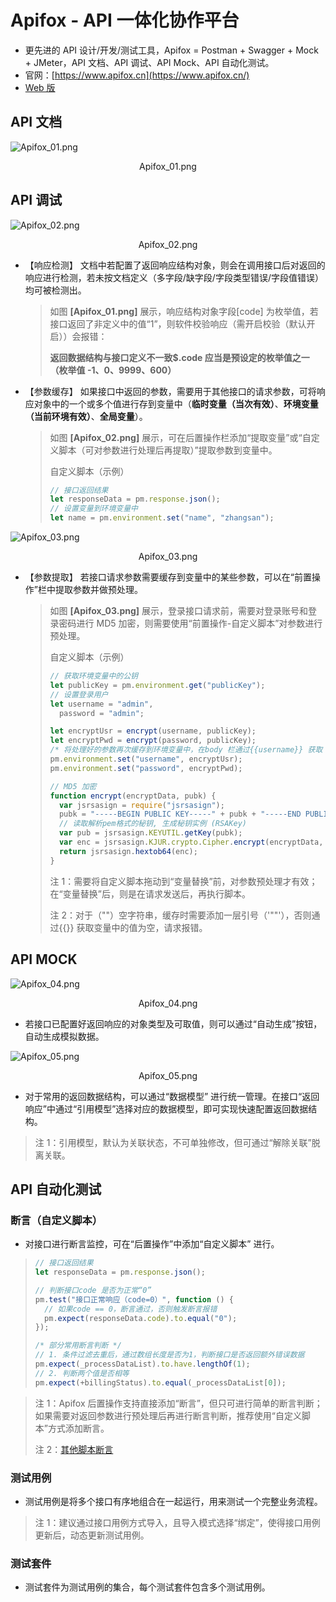 # Apifox - API 一体化协作平台

- 更先进的 API 设计/开发/测试工具，Apifox = Postman + Swagger + Mock + JMeter，API 文档、API 调试、API Mock、API 自动化测试。
- 官网：[https://www.apifox.cn](https://www.apifox.cn/)
- [Web 版](https://www.apifox.cn/web)

## API 文档

![Apifox_01.png](../../../.vuepress/assets/images/Apifox_01.png "Apifox")

<p style="text-align: center;">Apifox_01.png</p>

## API 调试

![Apifox_02.png](../../../.vuepress/assets/images/Apifox_02.png "Apifox")

<p style="text-align: center;">Apifox_02.png</p>

- 【响应检测】 文档中若配置了返回响应结构对象，则会在调用接口后对返回的响应进行检测，若未按文档定义（多字段/缺字段/字段类型错误/字段值错误）均可被检测出。

  > 如图 **[Apifox_01.png]** 展示，响应结构对象字段[code] 为枚举值，若接口返回了非定义中的值“1”，则软件校验响应（需开启校验（默认开启））会报错：
  >
  > **返回数据结构与接口定义不一致$.code 应当是预设定的枚举值之一（枚举值 -1、0、9999、600）**

- 【参数缓存】 如果接口中返回的参数，需要用于其他接口的请求参数，可将响应对象中的一个或多个值进行存到变量中（**临时变量（当次有效）**、**环境变量（当前环境有效）**、**全局变量**）。

  > 如图 **[Apifox_02.png]** 展示，可在后置操作栏添加“提取变量”或“自定义脚本（可对参数进行处理后再提取）”提取参数到变量中。
  >
  > 自定义脚本（示例）
  >
  > ```js
  > // 接口返回结果
  > let responseData = pm.response.json();
  > // 设置变量到环境变量中
  > let name = pm.environment.set("name", "zhangsan");
  > ```

![Apifox_03.png](../../../.vuepress/assets/images/Apifox_03.png "Apifox")

<p style="text-align: center;">Apifox_03.png</p>

- 【参数提取】 若接口请求参数需要缓存到变量中的某些参数，可以在“前置操作”栏中提取参数并做预处理。

  > 如图 **[Apifox_03.png]** 展示，登录接口请求前，需要对登录账号和登录密码进行 MD5 加密，则需要使用“前置操作-自定义脚本”对参数进行预处理。
  >
  > 自定义脚本（示例）
  >
  > ```js
  > // 获取环境变量中的公钥
  > let publicKey = pm.environment.get("publicKey");
  > // 设置登录用户
  > let username = "admin",
  >   password = "admin";
  >
  > let encryptUsr = encrypt(username, publicKey);
  > let encryptPwd = encrypt(password, publicKey);
  > /* 将处理好的参数再次缓存到环境变量中，在body 栏通过{{username}} 获取 */
  > pm.environment.set("username", encryptUsr);
  > pm.environment.set("password", encryptPwd);
  >
  > // MD5 加密
  > function encrypt(encryptData, pubk) {
  >   var jsrsasign = require("jsrsasign");
  >   pubk = "-----BEGIN PUBLIC KEY-----" + pubk + "-----END PUBLIC KEY-----";
  >   // 读取解析pem格式的秘钥, 生成秘钥实例 (RSAKey)
  >   var pub = jsrsasign.KEYUTIL.getKey(pubk);
  >   var enc = jsrsasign.KJUR.crypto.Cipher.encrypt(encryptData, pub);
  >   return jsrsasign.hextob64(enc);
  > }
  > ```
  >
  > 注 1：需要将自定义脚本拖动到“变量替换”前，对参数预处理才有效；在“变量替换”后，则是在请求发送后，再执行脚本。
  >
  > 注 2：对于（""）空字符串，缓存时需要添加一层引号（'""'），否则通过{{}} 获取变量中的值为空，请求报错。

## API MOCK

![Apifox_04.png](../../../.vuepress/assets/images/Apifox_04.png "Apifox")

<p style="text-align: center;">Apifox_04.png</p>

- 若接口已配置好返回响应的对象类型及可取值，则可以通过“自动生成”按钮，自动生成模拟数据。

![Apifox_05.png](../../../.vuepress/assets/images/Apifox_05.png "Apifox")

<p style="text-align: center;">Apifox_05.png</p>

- 对于常用的返回数据结构，可以通过“数据模型” 进行统一管理。在接口“返回响应”中通过“引用模型”选择对应的数据模型，即可实现快速配置返回数据结构。

> 注 1：引用模型，默认为关联状态，不可单独修改，但可通过“解除关联”脱离关联。

## API 自动化测试

### 断言（自定义脚本）

- 对接口进行断言监控，可在“后置操作”中添加“自定义脚本” 进行。

> ```js
> // 接口返回结果
> let responseData = pm.response.json();
>
> // 判断接口code 是否为正常“0”
> pm.test("接口正常响应（code=0）", function () {
>   // 如果code == 0，断言通过，否则触发断言报错
>   pm.expect(responseData.code).to.equal("0");
> });
>
> /* 部分常用断言判断 */
> // 1. 条件过滤去重后，通过数组长度是否为1，判断接口是否返回额外错误数据
> pm.expect(_processDataList).to.have.lengthOf(1);
> // 2. 判断两个值是否相等
> pm.expect(+billingStatus).to.equal(_processDataList[0]);
> ```

> 注 1：Apifox 后置操作支持直接添加“断言”，但只可进行简单的断言判断；如果需要对返回参数进行预处理后再进行断言判断，推荐使用“自定义脚本”方式添加断言。
>
> 注 2：[其他脚本断言](https://www.bookstack.cn/read/apifox-zh/83f25f17fc651ddb.md)

### 测试用例

- 测试用例是将多个接口有序地组合在一起运行，用来测试一个完整业务流程。

> 注 1：建议通过接口用例方式导入，且导入模式选择“绑定”，使得接口用例更新后，动态更新测试用例。

### 测试套件

- 测试套件为测试用例的集合，每个测试套件包含多个测试用例。
